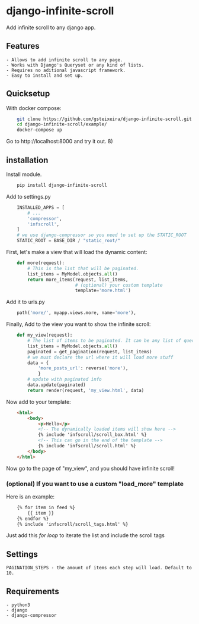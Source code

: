 # django-infinite-scroll
Add infinite scroll to any django app.

## Features

    - Allows to add infinite scroll to any page.
    - Works with Django's Queryset or any kind of lists.
    - Requires no aditional javascript framework.
    - Easy to install and set up.

## Quicksetup

With docker compose:

``` bash
    git clone https://github.com/gsteixeira/django-infinite-scroll.git
    cd django-infinite-scroll/example/
    docker-compose up
```

Go to http://localhost:8000 and try it out. 8)


## installation

Install module.

```bash
    pip install django-infinite-scroll
```

Add to settings.py

```python
    INSTALLED_APPS = [
        # ...
        'compressor',
        'infscroll',
    ]
    # we use django-compressor so you need to set up the STATIC_ROOT
    STATIC_ROOT = BASE_DIR / "static_root/"
```

First, let's make a view that will load the dynamic content:

```python
    def more(request):
        # This is the list that will be paginated.
        list_items = MyModel.objects.all()
        return more_items(request, list_items,
                          # (optional) your custom template
                          template='more.html')
```

Add it to urls.py

```python
    path('more/', myapp.views.more, name='more'),
```

Finally, Add to the view you want to show the infinite scroll:

```python
    def my_view(request):
        # The list of items to be paginated. It can be any list of queryset.
        list_items = MyModel.objects.all()
        paginated = get_pagination(request, list_items)
        # we must declare the url where it will load more stuff
        data = {
            'more_posts_url': reverse('more'),
            }
        # update with paginated info
        data.update(paginated)
        return render(request, 'my_view.html', data)
```

Now add to your template:

```html
    <html>
        <body>
            <p>Hello</p>
            <!-- The dynamically loaded items will show here -->
            {% include 'infscroll/scroll_box.html' %}
            <!-- This can go in the end of the template -->
            {% include 'infscroll/scroll.html' %}
        </body>
    </html>
```

Now go to the page of "my_view", and you should have infinite scroll!

### (optional) If you want to use a custom "load_more" template

Here is an example:

```html
    {% for item in feed %}
        {{ item }}
    {% endfor %}
    {% include 'infscroll/scroll_tags.html' %}
```
Just add this *for loop* to iterate the list and include the scroll tags


## Settings

    PAGINATION_STEPS - the amount of items each step will load. Default to 10.

## Requirements

    - python3
    - django
    - django-compressor
